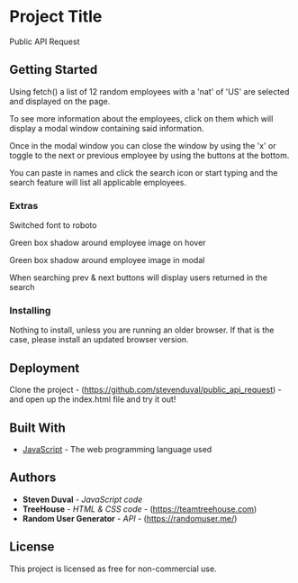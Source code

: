 # Project Title

Public API Request

## Getting Started

Using fetch() a list of 12 random employees with a 'nat' of 'US' are selected and displayed on the page.

To see more information about the employees, click on them which will display a modal window containing said information.

Once in the modal window you can close the window by using the 'x' or toggle to the next or previous employee by using the buttons at the bottom.

You can paste in names and click the search icon or start typing and the search feature will list all applicable employees.

### Extras

Switched font to roboto

Green  box shadow around employee image on hover

Green  box shadow around employee image in modal

When searching prev & next buttons will display users returned in the search


### Installing

Nothing to install, unless you are running an older browser.  If that is the case, please install an updated browser version.

## Deployment

Clone the project - (https://github.com/stevenduval/public_api_request) -  and open up the index.html file and try it out!

## Built With

* [JavaScript](https://developer.mozilla.org/en-US/docs/Web/JavaScript) - The web programming language used

## Authors

* **Steven Duval** - *JavaScript code*
* **TreeHouse** - *HTML & CSS code* - (https://teamtreehouse.com)
* **Random User Generator** - *API* - (https://randomuser.me/)

## License

This project is licensed as free for non-commercial use.

